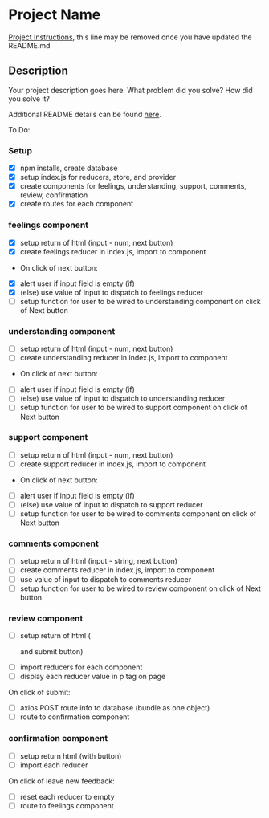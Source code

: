 # Project Name

[Project Instructions](./INSTRUCTIONS.md), this line may be removed once you have updated the README.md

## Description

Your project description goes here. What problem did you solve? How did you solve it?

Additional README details can be found [here](https://github.com/PrimeAcademy/readme-template/blob/master/README.md).



To Do:

### Setup

- [x] npm installs, create database
- [x] setup index.js for reducers, store, and provider
- [x] create components for feelings, understanding, support, comments, review, confirmation
- [x] create routes for each component

### feelings component
- [x] setup return of html (input - num, next button)
- [x] create feelings reducer in index.js, import to component

- On click of next button:
- [x] alert user if input field is empty (if)
- [x] (else) use value of input to dispatch to feelings reducer
- [ ] setup function for user to be wired to understanding component on click of Next button

### understanding component
- [ ] setup return of html (input - num, next button)
- [ ] create understanding reducer in index.js, import to component

- On click of next button:
- [ ] alert user if input field is empty (if)
- [ ] (else) use value of input to dispatch to understanding reducer
- [ ] setup function for user to be wired to support component on click of Next button

### support component
- [ ] setup return of html (input - num, next button)
- [ ] create support reducer in index.js, import to component

- On click of next button:
- [ ] alert user if input field is empty (if)
- [ ] (else) use value of input to dispatch to support reducer
- [ ] setup function for user to be wired to comments component on click of Next button

### comments component
- [ ] setup return of html (input - string, next button)
- [ ] create comments reducer in index.js, import to component
- [ ] use value of input to dispatch to comments reducer
- [ ] setup function for user to be wired to review component on click of Next button

### review component
- [ ] setup return of html (<p> and submit button)
- [ ] import reducers for each component
- [ ] display each reducer value in p tag on page

On click of submit:
- [ ] axios POST route info to database (bundle as one object)
- [ ] route to confirmation component

### confirmation component
- [ ] setup return html (with button)
- [ ] import each reducer

On click of leave new feedback:
- [ ] reset each reducer to empty
- [ ] route to feelings component